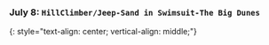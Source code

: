 ### July 8:  **`HillClimber/Jeep-Sand in Swimsuit-The Big Dunes`**
{: style="text-align: center; vertical-align: middle;"}
